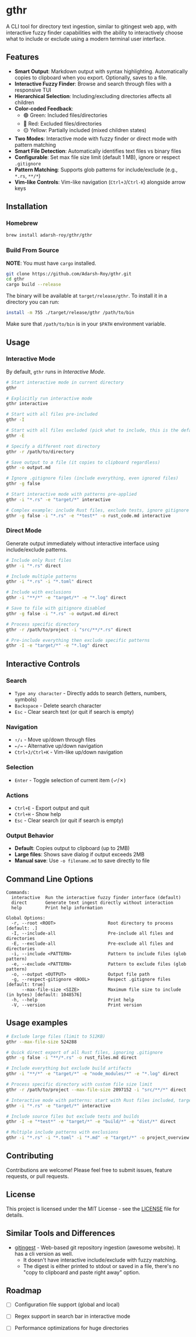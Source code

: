 # gthr

A CLI tool for directory text ingestion, similar to gitingest web app,
with interactive fuzzy finder capabilities with the ability to interactively choose
what to include or exclude using a modern terminal user interface.

## Features

- **Smart Output**: Markdown output with syntax highlighting. Automatically copies to clipboard when you export. Optionally, saves to a file.
- **Interactive Fuzzy Finder**: Browse and search through files with a responsive TUI
- **Hierarchical Selection**: Including/excluding directories affects all children
- **Color-coded Feedback**:
  - 🟢 Green: Included files/directories
  - 🔴 Red: Excluded files/directories
  - 🟡 Yellow: Partially included (mixed children states)
- **Two Modes**: Interactive mode with fuzzy finder or direct mode with pattern matching
- **Smart File Detection**: Automatically identifies text files vs binary files
- **Configurable**: Set max file size limit (default 1 MB), ignore or respect `.gitignore`
- **Pattern Matching**: Supports glob patterns for include/exclude (e.g., `*.rs`, `**/*`)
- **Vim-like Controls**: Vim-like navigation (`Ctrl+J`/`Ctrl-K`) alongside arrow keys

## Installation

### Homebrew

```bash
brew install adarsh-roy/gthr/gthr
```

### Build From Source

**NOTE**: You must have `cargo` installed.

```bash
git clone https://github.com/Adarsh-Roy/gthr.git
cd gthr
cargo build --release
```

The binary will be available at `target/release/gthr`. To install it in a directory you can run:

```bash
install -m 755 ./target/release/gthr /path/to/bin
```

Make sure that `/path/to/bin` is in your `$PATH` environment variable.

## Usage

### Interactive Mode

By default, `gthr` runs in _Interactive Mode_.

```bash
# Start interactive mode in current directory
gthr

# Explicitly run interactive mode
gthr interactive

# Start with all files pre-included
gthr -I

# Start with all files excluded (pick what to include, this is the default)
gthr -E

# Specify a different root directory
gthr -r /path/to/directory

# Save output to a file (it copies to clipboard regardless)
gthr -o output.md

# Ignore .gitignore files (include everything, even ignored files)
gthr -g false

# Start interactive mode with patterns pre-applied
gthr -i "*.rs" -e "target/*" interactive

# Complex example: include Rust files, exclude tests, ignore gitignore
gthr -g false -i "*.rs" -e "*test*" -o rust_code.md interactive
```

### Direct Mode

Generate output immediately without interactive interface using include/exclude patterns.

```bash
# Include only Rust files
gthr -i "*.rs" direct

# Include multiple patterns
gthr -i "*.rs" -i "*.toml" direct

# Include with exclusions
gthr -i "**/*" -e "target/*" -e "*.log" direct

# Save to file with gitignore disabled
gthr -g false -i "*.rs" -o output.md direct

# Process specific directory
gthr -r /path/to/project -i "src/**/*.rs" direct

# Pre-include everything then exclude specific patterns
gthr -I -e "target/*" -e "*.log" direct
```

## Interactive Controls

### Search
- `Type any character` - Directly adds to search (letters, numbers, symbols)
- `Backspace` - Delete search character
- `Esc` - Clear search text (or quit if search is empty)

### Navigation
- `↑/↓` - Move up/down through files
- `←/→` - Alternative up/down navigation
- `Ctrl+J/Ctrl+K` - Vim-like up/down navigation

### Selection
- `Enter` - Toggle selection of current item (✓/✗)

### Actions
- `Ctrl+E` - Export output and quit
- `Ctrl+H` - Show help
- `Esc` - Clear search (or quit if search is empty)

### Output Behavior
- **Default**: Copies output to clipboard (up to 2MB)
- **Large files**: Shows save dialog if output exceeds 2MB
- **Manual save**: Use `-o filename.md` to save directly to file

## Command Line Options

```
Commands:
  interactive  Run the interactive fuzzy finder interface (default)
  direct       Generate text ingest directly without interaction
  help         Print help information

Global Options:
  -r, --root <ROOT>                    Root directory to process [default: .]
  -I, --include-all                    Pre-include all files and directories
  -E, --exclude-all                    Pre-exclude all files and directories
  -i, --include <PATTERN>              Pattern to include files (glob pattern)
  -e, --exclude <PATTERN>              Pattern to exclude files (glob pattern)
  -o, --output <OUTPUT>                Output file path
  -g, --respect-gitignore <BOOL>       Respect .gitignore files [default: true]
      --max-file-size <SIZE>           Maximum file size to include (in bytes) [default: 1048576]
  -h, --help                           Print help
  -V, --version                        Print version
```

## Usage examples

```bash
# Exclude large files (limit to 512KB)
gthr --max-file-size 524288

# Quick direct export of all Rust files, ignoring .gitignore
gthr -g false -i "**/*.rs" -o rust_files.md direct

# Include everything but exclude build artifacts
gthr -i "**/*" -e "target/*" -e "node_modules/*" -e "*.log" direct

# Process specific directory with custom file size limit
gthr -r /path/to/project --max-file-size 2097152 -i "src/**/*" direct

# Interactive mode with patterns: start with Rust files included, target excluded
gthr -i "*.rs" -e "target/*" interactive

# Include source files but exclude tests and builds
gthr -I -e "*test*" -e "target/*" -e "build/*" -e "dist/*" direct

# Multiple include patterns with exclusions
gthr -i "*.rs" -i "*.toml" -i "*.md" -e "target/*" -o project_overview.md direct
```

## Contributing

Contributions are welcome! Please feel free to submit issues, feature requests, or pull requests.

## License

This project is licensed under the MIT License - see the [LICENSE](./LICENSE) file for details.

## Similar Tools and Differences

- [gitingest](https://gitingest.com/) - Web-based git repository ingestion (awesome website). It has a cli version as well.
    - It doesn't have interactive include/exclude with fuzzy matching.
    - The digest is either printed to stdout or saved in a file, there's no "copy to clipboard and paste right away" option.

## Roadmap

- [ ] Configuration file support (global and local)
- [ ] Regex support in search bar in interactive mode
- [ ] Performance optimizations for huge directories

